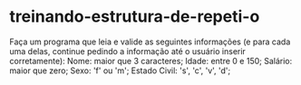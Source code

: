 # treinando-estrutura-de-repeti-o
 Faça um programa que leia e valide as seguintes informações (e para cada uma delas, continue pedindo a informação até o usuário inserir corretamente): Nome: maior que 3 caracteres; Idade: entre 0 e 150; Salário: maior que zero; Sexo: 'f' ou 'm'; Estado Civil: 's', 'c', 'v', 'd';
